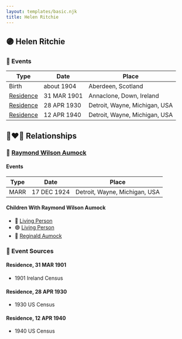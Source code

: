 ```yaml
---
layout: templates/basic.njk
title: Helen Ritchie
---
```

## 🟣 Helen Ritchie

### 📆 Events

Type | Date | Place
------ | ------ | ------
Birth | about 1904 | Aberdeen, Scotland
[Residence](#event-1) | 31 MAR 1901 | Annaclone, Down, Ireland
[Residence](#event-2) | 28 APR 1930 | Detroit, Wayne, Michigan, USA
[Residence](#event-3) | 12 APR 1940 | Detroit, Wayne, Michigan, USA

## 👩‍❤️‍👨 Relationships

### 🔵 [Raymond Wilson Aumock](/people/1/17962037)

#### Events

Type | Date | Place
------ | ------ | ------
MARR | 17 DEC 1924 | Detroit, Wayne, Michigan, USA
#### Children With Raymond Wilson Aumock
* 🔵 [Living Person](/people/6/61349489)
* 🟣 [Living Person](/people/7/73724053)
* 🔵 [Reginald Aumock](/people/6/62743185)
### 📰 Event Sources

#### <a id="event-1"></a> Residence, 31 MAR 1901
* 1901 Ireland Census

#### <a id="event-2"></a> Residence, 28 APR 1930
* 1930 US Census

#### <a id="event-3"></a> Residence, 12 APR 1940
* 1940 US Census